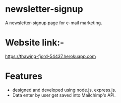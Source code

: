 # newsletter-signup
A newsletter-signup page for e-mail marketing.

# Website link:-
https://thawing-fjord-54437.herokuapp.com

# Features
- designed and developed using node.js, express.js.
- Data enter by user get saved into Mailchimp's API.
